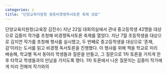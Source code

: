 ```yaml
---
categories: c
title: "단양교육지원청 중등비경쟁독서토론 축제 성료"
---
```

단양교육지원청(교육장 김진수) 지난 22일 대회의실에서 관내 중고등학생 42명을 대상으로 김중미 작가를 초청해 비경쟁독서토론 축제를 열었다. 지난 7월 초등학생을 대상으로 김지연 작가를 초청해 행사를 실시했고, 두 번째로 중고등학생을 대상으로 ‘존재,감’이라는 도서를 읽고 비경쟁 독서토론을 진행했다. 이 행사를 위해 책을 학교로 미리 배송해, 학교별 독서 동아리 학생들과 질문을 만들고, 그 질문으로 1차 토론을 거치게 한 후 타학교 학생들과의 만남을 가지도록 했다. 1차 토론에서 나온 질문지는 김중미 작가에게 미리 전해져 작가와의